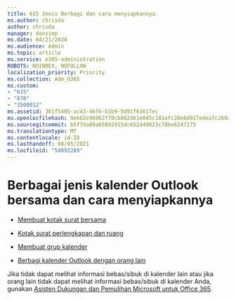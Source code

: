 ```yaml
---
title: 615 Jenis Berbagi dan cara menyiapkannya.
ms.author: chrisda
author: chrisda
manager: dansimp
ms.date: 04/21/2020
ms.audience: Admin
ms.topic: article
ms.service: o365-administration
ROBOTS: NOINDEX, NOFOLLOW
localization_priority: Priority
ms.collection: Adm_O365
ms.custom:
- "615"
- "878"
- "3500012"
ms.assetid: 361f5405-ac43-46f6-b1b9-5d91f61617ec
ms.openlocfilehash: 9ebb2e96962f70cb862d61e045c181efc20e6d927edea7c269a93ffa6a15ebbc
ms.sourcegitcommit: b5f7da89a650d2915dc652449623c78be6247175
ms.translationtype: MT
ms.contentlocale: id-ID
ms.lasthandoff: 08/05/2021
ms.locfileid: "54092289"
---
```

# <a name="different-types-of-shared-outlook-calendars-and-how-to-set-them-up"></a>Berbagai jenis kalender Outlook bersama dan cara menyiapkannya

- [Membuat kotak surat bersama](https://docs.microsoft.com/microsoft-365/admin/email/create-a-shared-mailbox)

- [Kotak surat perlengkapan dan ruang](https://docs.microsoft.com/microsoft-365/admin/manage/room-and-equipment-mailboxes)

- [Membuat grup kalender](https://support.office.com/article/8385667b-d758-4489-a53f-f542dd01e6ff)

- [Berbagi kalender Outlook dengan orang lain](https://support.office.com/article/353ed2c1-3ec5-449d-8c73-6931a0adab88)

Jika tidak dapat melihat informasi bebas/sibuk di kalender lain atau jika orang lain tidak dapat melihat informasi bebas/sibuk di kalender Anda, gunakan [Asisten Dukungan dan Pemulihan Microsoft untuk Office 365](https://diagnostics.office.com/).
